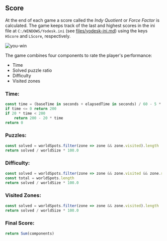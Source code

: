 Score
-----

At the end of each game a score called the *Indy Quotient* or *Force Factor* is calculated. The game keeps track of the last and highest scores in the ini file at `C:/WINDOWS/Yodesk.ini` (see [files/yodesk-ini.md](../files/yodesk-ini.md)) using the keys `HScore` and `LScore`, respectively.

![you-win](../images/yoda-win.png)

The game combines four components to rate the player's performance:

-	Time
-	Solved puzzle ratio
-	Difficulty
-	Visited zones

### Time:

```javascript
const time = (baseTime in seconds + elapsedTime in seconds) / 60 - 5 * worldSize
if time <= 0 return 200
if 20 * time < 200
	return 200 - 20 * time
return 0
```

### Puzzles:

```javascript
const solved = worldSpots.filter(zone => zone && zone.visited).length
return solved / worldSize * 100.0
```

### Difficulty:

```javascript
const solved = worldSpots.filter(zone => zone && zone.visited && zone.solved).length
const total = worldSpots.length
return solved / worldSize * 100.0
```

### Visited Zones:

```javascript
const solved = worldSpots.filter(zone => zone && zone.visited).length
return solved / worldSize * 100.0
```

### Final Score:

```javascript
return Sum(components)
```
